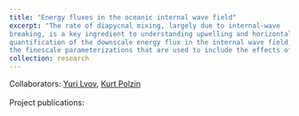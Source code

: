 ```yaml
---
title: "Energy fluxes in the oceanic internal wave field"
excerpt: "The rate of diapycnal mixing, largely due to internal-wave
breaking, is a key ingredient to understanding upwelling and horizontal circulation in the abyssal ocean. We work on deriving a first-principles
quantification of the downscale energy flux in the internal wave field, with the aim of providing a solid theoretical background to 
the finescale parameterizations that are used to include the effects of internal waves in the Global Circulation Models. <br/><img src='/images/image1.png' style='width:700px;'>"
collection: research
---
```

Collaborators: [Yuri Lvov](http://wave.math.rpi.edu/), [Kurt Polzin](https://web.whoi.edu/polzin/)<br><br>
Project publications: 
